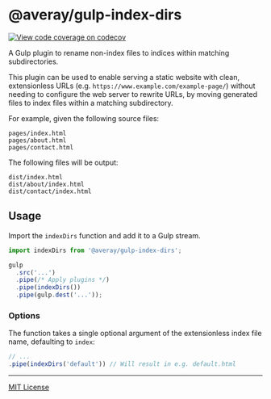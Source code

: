# @averay/gulp-index-dirs

[![View code coverage on codecov][codecov-badge]][codecov]

[codecov]: https://codecov.io/gh/adamaveray/gulp-index-dirs
[codecov-badge]: https://codecov.io/gh/adamaveray/gulp-index-dirs/branch/main/graph/badge.svg

A Gulp plugin to rename non-index files to indices within matching subdirectories.

This plugin can be used to enable serving a static website with clean, extensionless URLs (e.g. `https://www.example.com/example-page/`) without needing to configure the web server to rewrite URLs, by moving generated files to index files within a matching subdirectory.

For example, given the following source files:

```
pages/index.html
pages/about.html
pages/contact.html
```

The following files will be output:

```
dist/index.html
dist/about/index.html
dist/contact/index.html
```

## Usage

Import the `indexDirs` function and add it to a Gulp stream.

```js
import indexDirs from '@averay/gulp-index-dirs';

gulp
  .src('...')
  .pipe(/* Apply plugins */)
  .pipe(indexDirs())
  .pipe(gulp.dest('...'));
```

### Options

The function takes a single optional argument of the extensionless index file name, defaulting to `index`:

```js
// ...
.pipe(indexDirs('default')) // Will result in e.g. default.html
```

---

[MIT License](./LICENSE)
